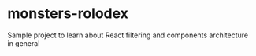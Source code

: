 # monsters-rolodex
Sample project to learn about React filtering and components architecture in general
